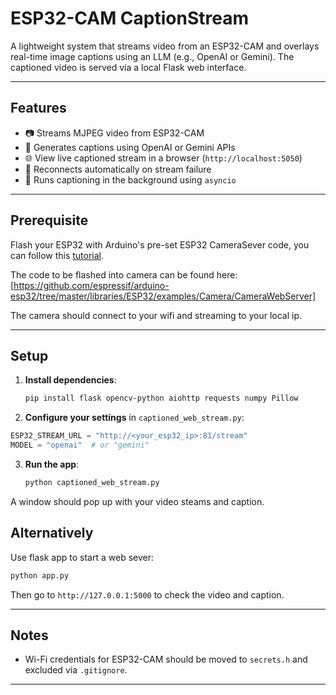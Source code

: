# ESP32-CAM CaptionStream

A lightweight system that streams video from an ESP32-CAM and overlays real-time image captions using an LLM (e.g., OpenAI or Gemini). The captioned video is served via a local Flask web interface.

---

## Features

- 📷 Streams MJPEG video from ESP32-CAM
- 🧠 Generates captions using OpenAI or Gemini APIs
- 🌐 View live captioned stream in a browser (`http://localhost:5050`)
- 🔁 Reconnects automatically on stream failure
- 🧵 Runs captioning in the background using `asyncio`

---

## Prerequisite

Flash your ESP32 with Arduino's pre-set ESP32 CameraSever code, you can follow this [tutorial](https://randomnerdtutorials.com/esp32-cam-video-streaming-web-server-camera-home-assistant/).

The code to be flashed into camera can be found here: [https://github.com/espressif/arduino-esp32/tree/master/libraries/ESP32/examples/Camera/CameraWebServer]

The camera should connect to your wifi and streaming to your local ip.

---

## Setup

1. **Install dependencies**:
   ```bash
   pip install flask opencv-python aiohttp requests numpy Pillow
    ```
  2. **Configure your settings** in `captioned_web_stream.py`:

   ```python
   ESP32_STREAM_URL = "http://<your_esp32_ip>:81/stream"
   MODEL = "openai"  # or "gemini"
   ```

3. **Run the app**:

   ```bash
   python captioned_web_stream.py
   ```

A window should pop up with your video steams and caption.

## Alternatively

Use flask app to start a web sever:
```python
python app.py
```

Then go to `http://127.0.0.1:5000` to check the video and caption.

---

## Notes

* Wi-Fi credentials for ESP32-CAM should be moved to `secrets.h` and excluded via `.gitignore`.

---
